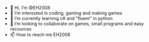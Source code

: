 - 👋 Hi, I’m @EH2008
- 👀 I’m interested in coding, gaming and making games
- 🌱 I’m currently learning c# and "fluent" in python
- 💞️ I’m looking to collaborate on games, small programs and easy recources
- 📫 How to reach me EH2008

~~~~~~~~~~~~~~~~~~~~~~~~~~~~~~~~~~~~~~~~~~~~~~~~~~~~~~~~~~~~~~~~~~~~~~~~~~~~~~~~~~~~~~~~~~~~~~~~~~~~~~~~~~~~~~~~~~~~~~~~~~~~~~~~~~~~~~~~~~~~~~~~~~~~~~~~~~~~~~~~~~~~~~~~~
